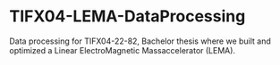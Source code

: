 # TIFX04-LEMA-DataProcessing
Data processing for TIFX04-22-82, Bachelor thesis where we built and optimized a Linear ElectroMagnetic Massaccelerator (LEMA).
